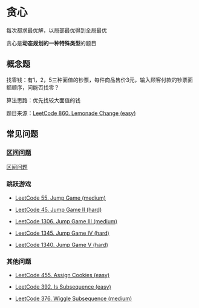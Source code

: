 # 贪心

每次都求最优解，以局部最优得到全局最优

贪心是**动态规划的一种特殊类型**的题目

## 概念题

找零钱：有1，2，5三种面值的钞票，每件商品售价3元，输入顾客付款的钞票面额顺序，问能否找零？

算法思路：优先找较大面值的钱

题目来源：[LeetCode 860. Lemonade Change (easy)](./problems/801-900/860.lemonade-change.md)

## 常见问题

### [区间问题](./区间问题.md)

[区间问题](./区间问题.md)

### 跳跃游戏

- [LeetCode 55. Jump Game (medium)](./problems/1-100/55.jump-game.md)

- [LeetCode 45. Jump Game II (hard)](./problems/1-100/45.jump-game-ii.md)

- [LeetCode 1306. Jump Game III (medium)](./problems/1301-1400/1306.jump-game-iii.md)

- [LeetCode 1345. Jump Game IV (hard)](./problems/1301-1400/1345.jump-game-iv.md)

- [LeetCode 1340. Jump Game V (hard)](./problems/1301-1400/1340.jump-game-v.md)

### 其他问题

- [LeetCode 455. Assign Cookies (easy)](./problems/401-500/455.assign-cookies.md)

- [LeetCode 392. Is Subsequence (easy)](./problems/301-400/392.is-subsequence.md)

- [LeetCode 376. Wiggle Subsequence (medium)](./problems/301-400/376.wiggle-subsequence.md)
